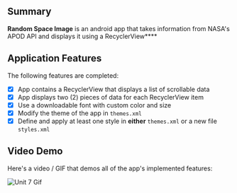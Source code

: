 

## Summary

**Random Space Image** is an android app that takes information from NASA's APOD API and displays it using a RecyclerView****

## Application Features

<!-- (This is a comment) Please be sure to change the [ ] to [x] for any features you completed.  If a feature is not checked [x], you might miss the points for that item! -->

The following features are completed:

- [x] App contains a RecyclerView that displays a list of scrollable data
- [x] App displays two (2) pieces of data for each RecyclerView item
- [x] Use a downloadable font with custom color and size
- [x] Modify the theme of the app in `themes.xml`
- [x] Define and apply at least one style in **either** `themes.xml` or a new file `styles.xml`

## Video Demo

Here's a video / GIF that demos all of the app's implemented features:

![Unit 7 Gif](https://user-images.githubusercontent.com/75146677/232127332-08a4d0ea-398f-4303-a07b-1bfc6b1a4470.gif)


